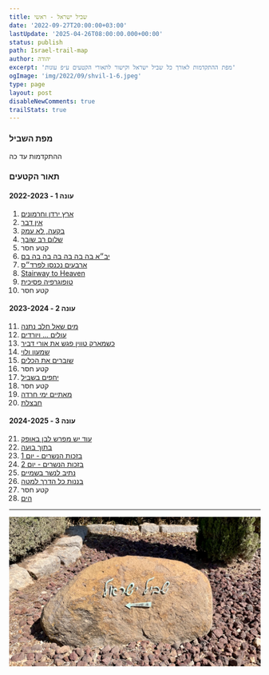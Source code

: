 ```yaml
---
title: שביל ישראל - ראשי
date: '2022-09-27T20:00:00+03:00'
lastUpdate: '2025-04-26T08:00:00.000+00:00'
status: publish
path: Israel-trail-map
author: יהודה
excerpt: 'מפת ההתקדמות לאורך כל שביל ישראל וקישור לתאורי הקטעים ע״פ עונות'
ogImage: 'img/2022/09/shvil-1-6.jpeg'
type: page
layout: post
disableNewComments: true
trailStats: true
---
```


### מפת השביל

ההתקדמות עד כה

<div id="vega-map" class="chart"></div>

### תאור הקטעים
#### עונה 1 - 2022-2023
1. [ארץ ירדן וחרמונים](/blog/2022/09/Israel-trail-1)
2. [אין דבר](/blog/2022/10/Israel-trail-2)
3. [בקעה, לא עמק](/blog/2022/11/Israel-trail-3)
4. [שלום רב שובך](/blog/2022/12/Israel-trail-4)
5. קטע חסר
6. [יב״א בה בה בה בה בה בה בם](/blog/2023/02/Israel-trail-6)
7. [ארבעים נכנסו לפרד״ס](/blog/2023/03/Israel-trail-7)
8. [Stairway to Heaven](/blog/2023/04/Israel-trail-8)
9. [טופוגרפיה פסיכית](/blog/2023/05/Israel-trail-9)
10. קטע חסר

#### עונה 2 - 2023-2024
11. [מים שאל חלב נתנה](/blog/2023/12/israel-trail-11)
12. [עולים ... ויורדים](/blog/2023/12/israel-trail-12)
13. [כשמארק טווין פגש את אורי דביר](/blog/2024/02/israel-trail-13)
14. [שמעון ולוי](/blog/2024/01/israel-trail-14)
15. [שוברים את הכלים](/blog/2024/03/israel-trail-15)
16. קטע חסר
17. [יחפים בשביל](/blog/2024/04/israel-trail-17)
18. קטע חסר
19. [מאתיים ימי חרדה](/blog/2024/04/israel-trail-19)
20. [חבצלת](/blog/2024/06/israel-trail-20)

#### עונה 3 - 2024-2025
21. [עוד יש מפרש לבן באופק](/blog/2024/10/israel-trail-21)
22. [בתוך בועה](/blog/2024/11/israel-trail-22)
23. [בזכות הנשרים - יום 1](/blog/2025/01/israel-trail-23-24)
24. [בזכות הנשרים - יום 2](/blog/2025/01/israel-trail-23-24)
25. [נתיב לנשר בשמיים](/blog/2025/01/israel-trail-25)
26. [בננות כל הדרך למטה](/blog/2025/02/israel-trail-26)
27. קטע חסר
28. [הים](/blog/2025/04/israel-trail-28)

---

![שביל ישראל](/img/2022/09/shvil-1-6.jpeg "שביל ישראל")
